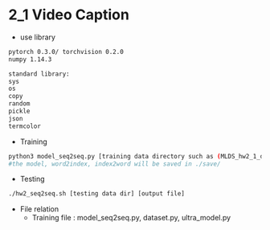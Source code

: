 # 2_1 Video Caption

* use library

```bash
pytorch 0.3.0/ torchvision 0.2.0
numpy 1.14.3

standard library:
sys
os
copy
random
pickle
json
termcolor
```

* Training

```bash
python3 model_seq2seq.py [training data directory such as (MLDS_hw2_1_data)]
#the model, word2index, index2word will be saved in ./save/
```

* Testing

```bash
./hw2_seq2seq.sh [testing data dir] [output file]
```

* File relation
  * Training file : model_seq2seq.py, dataset.py, ultra_model.py
